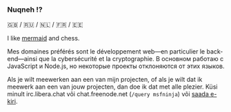 ### Nuqneh :interrobang:

🇬🇧 / 🇷🇺 / 🇳🇱 / 🇫🇷 / 🇪🇪

I like [mermaid](https://github.com/mermaid-js) and chess.

Mes domaines préférés sont le développement web&#8212;en particulier le back-end&#8212;ainsi que la cybersécurité et la cryptographie. В основном работаю с JavaScript и Node.js, но некоторые проекты отклоняются от этих языков.

Als je wilt meewerken aan een van mijn projecten, of als je wilt dat ik meewerk aan een van jouw projecten, dan doe ik dat met alle plezier. Küsi minult irc.libera.chat või chat.freenode.net (`/query msfninja`) või [saada e-kiri](mailto:msfninja@pm.me).
